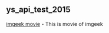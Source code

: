 ## ys_api_test_2015

[imgeek movie](https://www.youtube.com/watch?v=i0SVbTOtdTU&feature=youtu.be) -  This is movie of imgeek
